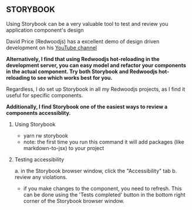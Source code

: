 ## STORYBOOK

<div className="aside py-4">
Using Storybook can be a very valuable tool to test and review you application component's design

David Price (Redwoodjs) has a excellent demo of design driven development on his [YouTube channel](https://www.youtube.com/watch?v=dWWFZV6ML3k)

**Alternatively, I find that using Redwoodjs hot-reloading in the development server, you can easy model and refactor your components in the actual component. Try both Storybook and Redwoodjs hot-reloading to see which works best for you.**

Regardless, I do set up Storybook in all my Redwoodjs projects, as I find it useful for specific components.

**Additionally, I find Storybook one of the easiest ways to review a components accessiblity.**

</div>

1. Using Storybook
    - yarn rw storybook
    - note: the first time you run this command it will add packages (like markdown-to-jsx) to your project

2. Testing accessibility

    a. in the Storybook browser window, click the "Accessibility" tab
    b. review any violations.
      - if you make changes to the component, you need to refresh. This can be done using the 'Tests completed' button in the bottom right corner of the Storybook browser window.
